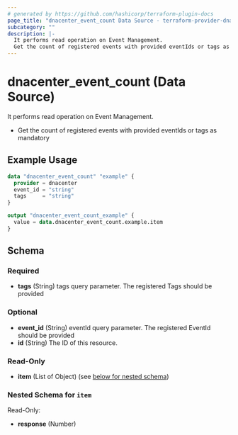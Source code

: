 ```yaml
---
# generated by https://github.com/hashicorp/terraform-plugin-docs
page_title: "dnacenter_event_count Data Source - terraform-provider-dnacenter"
subcategory: ""
description: |-
  It performs read operation on Event Management.
  Get the count of registered events with provided eventIds or tags as mandatory
---
```


# dnacenter_event_count (Data Source)

It performs read operation on Event Management.

- Get the count of registered events with provided eventIds or tags as mandatory

## Example Usage

```terraform
data "dnacenter_event_count" "example" {
  provider = dnacenter
  event_id = "string"
  tags     = "string"
}

output "dnacenter_event_count_example" {
  value = data.dnacenter_event_count.example.item
}
```

<!-- schema generated by tfplugindocs -->
## Schema

### Required

- **tags** (String) tags query parameter. The registered Tags should be provided

### Optional

- **event_id** (String) eventId query parameter. The registered EventId should be provided
- **id** (String) The ID of this resource.

### Read-Only

- **item** (List of Object) (see [below for nested schema](#nestedatt--item))

<a id="nestedatt--item"></a>
### Nested Schema for `item`

Read-Only:

- **response** (Number)


